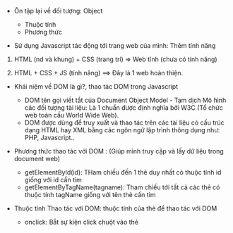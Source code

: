 - Ôn tập lại về đối tượng: Object

  - Thuộc tính
  - Phương thức

- Sử dụng Javascript tác động tới trang web của mình: Thêm tính năng

1. HTML (nd và khung) + CSS (trang trí) => Web tĩnh (chưa có tính năng)

2. HTML + CSS + JS (tính năng) ==> Đây là 1 web hoàn thiện.

- Khái niệm về DOM là gì?, thao tác DOM trong Javascript

  - DOM tên gọi viết tắt của Document Object Model - Tạm dịch Mô hình các đối tượng tài liệu: Là 1 chuẩn được định nghĩa bởi W3C (Tổ chức web toàn cầu World Wide Web).
  - DOM được dùng để truy xuất và thao tác trên các tài liệu có cấu trúc dạng HTML hay XML bằng các ngôn ngữ lập trình thông dụng như: PHP, Javascript..

- Phương thức thao tác với DOM : (Giúp mình truy cập và lấy dữ liệu trong document web)

  - getElementById(id): THam chiếu đến 1 thẻ duy nhất có thuộc tính id giống với id cần tìm
  - getElementByTagName(tagname): Tham chiếu tới tất cả các thẻ có thuộc tính tagName giống với tên thẻ cần tìm

- Thuộc tính Thao tác với DOM: thuộc tính của thẻ để thao tác với DOM
  - onclick: Bắt sự kiện click chuột vào thẻ
